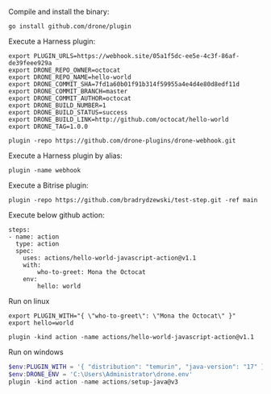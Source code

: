 Compile and install the binary:

```
go install github.com/drone/plugin
```

Execute a Harness plugin:

```
export PLUGIN_URLS=https://webhook.site/05a1f5dc-ee5e-4c3f-86af-de39feee929a
export DRONE_REPO_OWNER=octocat
export DRONE_REPO_NAME=hello-world
export DRONE_COMMIT_SHA=7fd1a60b01f91b314f59955a4e4d4e80d8edf11d
export DRONE_COMMIT_BRANCH=master
export DRONE_COMMIT_AUTHOR=octocat
export DRONE_BUILD_NUMBER=1
export DRONE_BUILD_STATUS=success
export DRONE_BUILD_LINK=http://github.com/octocat/hello-world
export DRONE_TAG=1.0.0

plugin -repo https://github.com/drone-plugins/drone-webhook.git
```

Execute a Harness plugin by alias:

```
plugin -name webhook
```

Execute a Bitrise plugin:

```
plugin -repo https://github.com/bradrydzewski/test-step.git -ref main
```

Execute below github action:

```console
steps:
- name: action
  type: action
  spec:
    uses: actions/hello-world-javascript-action@v1.1
    with:
        who-to-greet: Mona the Octocat
    env:
        hello: world
```
Run on linux
```shell
export PLUGIN_WITH="{ \"who-to-greet\": \"Mona the Octocat\" }"
export hello=world

plugin -kind action -name actions/hello-world-javascript-action@v1.1
```

Run on windows
```powershell
$env:PLUGIN_WITH = '{ "distribution": "temurin", "java-version": "17" }'
$env:DRONE_ENV = 'C:\Users\Administrator\drone.env'
plugin -kind action -name actions/setup-java@v3
```